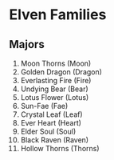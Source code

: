 # Elven Families
## Majors
1. Moon Thorns (Moon)
2. Golden Dragon (Dragon)
3. Everlasting Fire (Fire)
4. Undying Bear (Bear)
5. Lotus Flower (Lotus)
6. Sun-Fae (Fae)
7. Crystal Leaf (Leaf)
8. Ever Heart (Heart)
9. Elder Soul (Soul)
10. Black Raven (Raven)
11. Hollow Thorns (Thorns)